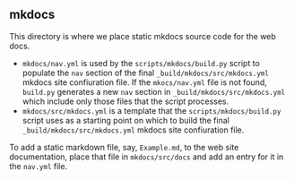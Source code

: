 ## mkdocs

This directory is where we place static mkdocs source code for the web docs.

+  `mkdocs/nav.yml` is used by the `scripts/mkdocs/build.py` script to populate 
   the `nav` section of the final `_build/mkdocs/src/mkdocs.yml` mkdocs site 
   confiuration file.  If the `mkocs/nav.yml` file is not found, `build.py` 
   generates a new `nav` section in `_build/mkdocs/src/mkdocs.yml` which include 
   only those files that the script processes.
+  `mkdocs/src/mkdocs.yml` is a template that the `scripts/mkdocs/build.py` script uses
   as a starting point on which to build the final `_build/mkdocs/src/mkdocs.yml` 
   mkdocs site confiuration file.

To add a static markdown file, say, `Example.md`, to the web site documentation, 
place that file in `mkdocs/src/docs` and add an entry for it in the `nav.yml` file.

